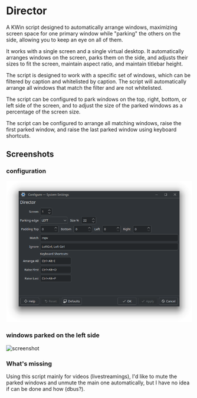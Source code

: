 # Director

A KWin script designed to automatically arrange windows, maximizing screen space for one primary window while "parking" the others on the side, allowing you to keep an eye on all of them.

It works with a single screen and a single virtual desktop. It automatically arranges windows on the screen, parks them on the side, and adjusts their sizes to fit the screen, maintain aspect ratio, and maintain titlebar height.

The script is designed to work with a specific set of windows, which can be filtered by caption and whitelisted by caption. The script will automatically arrange all windows that match the filter and are not whitelisted.

The script can be configured to park windows on the top, right, bottom, or left side of the screen, and to adjust the size of the parked windows as a percentage of the screen size.

The script can be configured to arrange all matching windows, raise the first parked window, and raise the last parked window using keyboard shortcuts.

## Screenshots

### configuration

![screenshot](docs/config_ui.png)

### windows parked on the left side

![screenshot](docs/example.png)

### What's missing

Using this script mainly for videos (livestreamings), I'd like to mute the parked windows and unmute the main one automatically, but I have no idea if can be done and how (dbus?).
